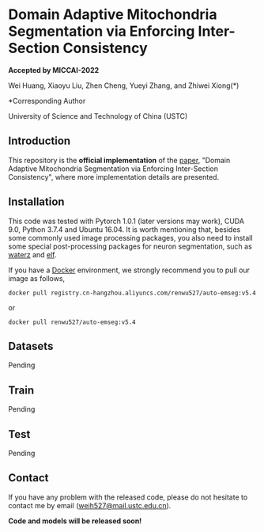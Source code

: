 # Domain Adaptive Mitochondria Segmentation via Enforcing Inter-Section Consistency

**Accepted by MICCAI-2022**

Wei Huang, Xiaoyu Liu, Zhen Cheng, Yueyi Zhang, and Zhiwei Xiong(*)

*Corresponding Author

University of Science and Technology of China (USTC)


## Introduction

This repository is the **official implementation** of the [paper](https://conferences.miccai.org/2022/en/), "Domain Adaptive Mitochondria Segmentation via Enforcing Inter-Section Consistency", where more implementation details are presented.

## Installation

This code was tested with Pytorch 1.0.1 (later versions may work), CUDA 9.0, Python 3.7.4 and Ubuntu 16.04. It is worth mentioning that, besides some commonly used image processing packages, you also need to install some special post-processing packages for neuron segmentation, such as [waterz](https://github.com/funkey/waterz) and [elf](https://github.com/constantinpape/elf).

If you have a [Docker](https://www.docker.com/) environment, we strongly recommend you to pull our image as follows,

```shell
docker pull registry.cn-hangzhou.aliyuncs.com/renwu527/auto-emseg:v5.4
```

or

```shell
docker pull renwu527/auto-emseg:v5.4
```

## Datasets
Pending

## Train
Pending

## Test
Pending

## Contact

If you have any problem with the released code, please do not hesitate to contact me by email (weih527@mail.ustc.edu.cn).

**Code and models will be released soon!**